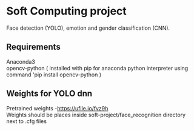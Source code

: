# Soft Computing project

Face detection (YOLO), emotion and gender classification (CNN).

## Requirements

Anaconda3  
opencv-python ( installed with pip for anaconda python interpreter using command 'pip install opencv-python )

## Weights for YOLO dnn

Pretrained weights -https://ufile.io/fvz9h  
Weights should be places inside soft-project/face_recognition directory next to .cfg files
